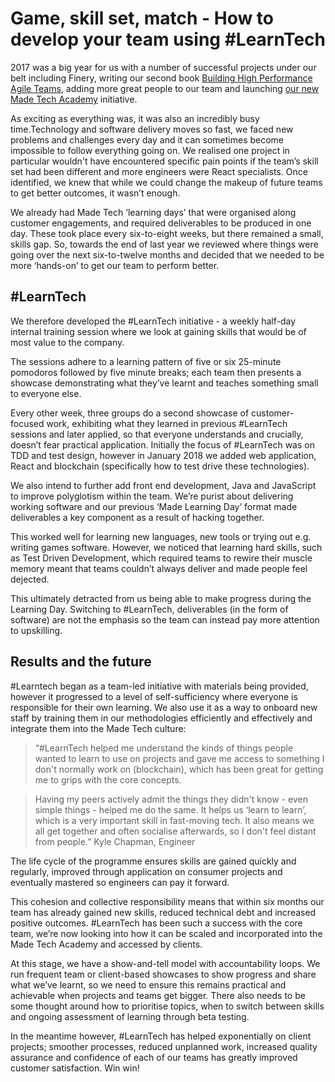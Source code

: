 # Game, skill set, match - How to develop your team using #LearnTech

2017 was a big year for us with a number of successful projects under our belt including Finery, writing our second book [Building High Performance Agile Teams](https://www.madetech.com/resources/ebook/building-high-performance-agile-teams?utm_source=twitter_cards&utm_medium=social&utm_campaign=BHPAT), adding more great people to our team and launching [our new Made Tech Academy](https://www.madetech.com/careers/academy) initiative. 

As exciting as everything was, it was also an incredibly busy time.Technology and software delivery moves so fast, we faced new problems and challenges every day and it can sometimes become impossible to follow everything going on. We realised one project in particular wouldn't have encountered specific pain points if the team’s skill set had been different and more engineers were React specialists. Once identified, we knew that while we could change the makeup of future teams to get better outcomes, it wasn’t enough. 

We already had Made Tech ‘learning days’ that were organised along customer engagements, and required deliverables to be produced in one day. These took place every six-to-eight weeks, but there remained a small, skills gap. So, towards the end of last year we reviewed where things were going over the next six-to-twelve months and decided that we needed to be more ‘hands-on’ to get our team to perform better. 

## #LearnTech
We therefore developed the #LearnTech initiative - a weekly half-day internal training session where we look at gaining skills that would be of most value to the company. 

The sessions adhere to a learning pattern of five or six 25-minute pomodoros followed by five minute breaks; each team then presents a showcase demonstrating what they’ve learnt and teaches something small to everyone else. 

Every other week, three groups do a second showcase of customer-focused work, exhibiting what they learned in previous #LearnTech sessions and later applied, so that everyone understands and crucially, doesn’t fear practical application.
Initially the focus of #LearnTech was on TDD and test design, however in January 2018 we added web application, React and blockchain (specifically how to test drive these technologies). 

We also intend to further add front end development, Java and JavaScript to improve polyglotism within the team. 
We’re purist about delivering working software and our previous ‘Made Learning Day’ format made deliverables a key component as a result of hacking together. 

This worked well for learning new languages, new tools or trying out e.g. writing games software. However, we noticed that learning hard skills, such as Test Driven Development, which required teams to rewire their muscle memory meant that teams couldn’t always deliver and made people feel dejected. 

This ultimately detracted from us being able to make progress during the Learning Day. Switching to #LearnTech, deliverables (in the form of software) are not the emphasis so the team can instead pay more attention to upskilling.

## Results and the future
#Learntech began as a team-led initiative with materials being provided, however it progressed to a level of self-sufficiency where everyone is responsible for their own learning. We also use it as a way to onboard new staff by training them in our methodologies efficiently and effectively and integrate them into the Made Tech culture:

> “#LearnTech helped me understand the kinds of things people wanted to learn to use on projects and gave me access to something I don't normally work on (blockchain), which has been great for getting me to grips with the core concepts.

> Having my peers actively admit the things they didn't know - even simple things - helped me do the same. It helps us ‘learn to learn’, which is a very important skill in fast-moving tech. It also means we all get together and often socialise afterwards, so I don't feel distant from people.” Kyle Chapman, Engineer


The life cycle of the programme ensures skills are gained quickly and regularly, improved through application on consumer projects and eventually mastered so engineers can pay it forward. 

This cohesion and collective responsibility means that within six months our team has already gained new skills, reduced technical debt and increased positive outcomes. 
#LearnTech has been such a success with the core team, we’re now looking into how it can be scaled and incorporated into the Made Tech Academy and accessed by clients. 

At this stage, we have a show-and-tell model with accountability loops. We run frequent team or client-based showcases to show progress and share what we’ve learnt, so we need to ensure this remains practical and achievable when projects and teams get bigger. 
There also needs to be some thought around how to prioritise topics, when to switch between skills and ongoing assessment of learning through beta testing. 

In the meantime however, #LearnTech has helped exponentially on client projects; smoother processes, reduced unplanned work, increased quality assurance and confidence of each of our teams has greatly improved customer satisfaction. 
Win win!
